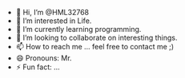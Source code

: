 - 👋 Hi, I’m @HML32768
- 👀 I’m interested in Life.
- 🌱 I’m currently learning programming.
- 💞️ I’m looking to collaborate on interesting things.
- 📫 How to reach me ... feel free to contact me ;)
- 😄 Pronouns: Mr.
- ⚡ Fun fact: ... 

<!---
HML32768/HML32768 is a ✨ special ✨ repository because its `README.md` (this file) appears on your GitHub profile.
You can click the Preview link to take a look at your changes.
--->

